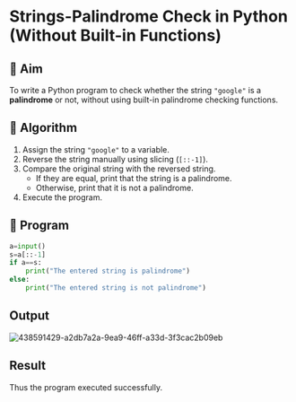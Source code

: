 # Strings-Palindrome Check in Python (Without Built-in Functions)

## 🎯 Aim
To write a Python program to check whether the string `"google"` is a **palindrome** or not, without using built-in palindrome checking functions.

## 🧠 Algorithm
1. Assign the string `"google"` to a variable.
2. Reverse the string manually using slicing (`[::-1]`).
3. Compare the original string with the reversed string.
   - If they are equal, print that the string is a palindrome.
   - Otherwise, print that it is not a palindrome.
4. Execute the program.

## 🧾 Program
```python
a=input()
s=a[::-1]
if a==s:
    print("The entered string is palindrome")
else:
    print("The entered string is not palindrome")
```
## Output

![438591429-a2db7a2a-9ea9-46ff-a33d-3f3cac2b09eb](https://github.com/user-attachments/assets/0f57db4d-fa15-4c9c-a11b-394defe7f4c5)


## Result
Thus the program executed successfully.

